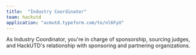 ```yaml
---
title:  "Industry Coordinator"
team: hackutd
application: "acmutd.typeform.com/to/nl6FyU"
---
```

As Industry Coordinator, you're in charge of sponsorship, sourcing judges, and HackUTD's relationship with sponsoring and partnering organizations.